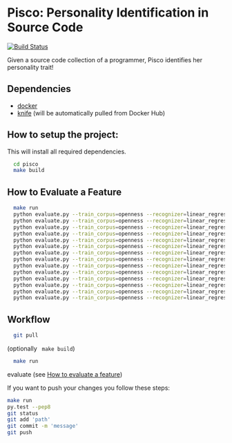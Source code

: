 # Pisco: Personality Identification in Source Code
[![Build Status](https://travis-ci.com/Liebeck/pisco.svg?token=qYUFfiWV6mqYYR5fELB6)](https://travis-ci.com/Liebeck/pisco)

Given a source code collection of a programmer, Pisco identifies her personality trait!

## Dependencies
* [docker](https://www.docker.com/)
* [knife](https://github.com/pasmod/knife) (will be automatically pulled from Docker Hub)

## How to setup the project:
This will install all required dependencies.
``` bash
  cd pisco
  make build
```
## How to Evaluate a Feature
``` bash
  make run
  python evaluate.py --train_corpus=openness --recognizer=linear_regression --features word_unigram
  python evaluate.py --train_corpus=openness --recognizer=linear_regression --features class_level
  python evaluate.py --train_corpus=openness --recognizer=linear_regression --features mean_number_of_methods_per_class
  python evaluate.py --train_corpus=openness --recognizer=linear_regression --features mean_length_of_methods_per_class
  python evaluate.py --train_corpus=openness --recognizer=linear_regression --features ratio_of_external_libraries
  python evaluate.py --train_corpus=openness --recognizer=linear_regression --features mean_number_of_function_parameters_per_class
  python evaluate.py --train_corpus=openness --recognizer=linear_regression --features mean_function_name_length
  python evaluate.py --train_corpus=openness --recognizer=linear_regression --features mean_function_parameter_name_length
  python evaluate.py --train_corpus=openness --recognizer=linear_regression --features sum_number_of_empty_classes
  python evaluate.py --train_corpus=openness --recognizer=linear_regression --features ratio_of_unparsable_sections
  python evaluate.py --train_corpus=openness --recognizer=linear_regression --features contains_IDE_template_text
  python evaluate.py --train_corpus=openness --recognizer=linear_regression --features mean_number_of_fields_per_class
  python evaluate.py --train_corpus=openness --recognizer=linear_regression --features mean_length_of_field_names
  python evaluate.py --train_corpus=openness --recognizer=linear_regression --features all

```

## Workflow
``` bash
  git pull
```

(optionally ``` make build```)

``` bash
  make run
```

evaluate (see [How to evaluate a feature](#how-to-evaluate-a-feature))

If you want to push your changes you follow these steps:

``` bash
make run
py.test --pep8
git status
git add 'path'
git commit -m 'message'
git push
 ```
